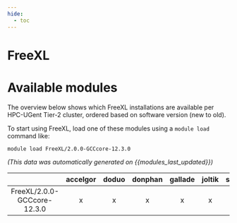 ```yaml
---
hide:
  - toc
---
```


FreeXL
======

# Available modules


The overview below shows which FreeXL installations are available per HPC-UGent Tier-2 cluster, ordered based on software version (new to old).

To start using FreeXL, load one of these modules using a `module load` command like:

```shell
module load FreeXL/2.0.0-GCCcore-12.3.0
```

*(This data was automatically generated on {{modules_last_updated}})*  

| |accelgor|doduo|donphan|gallade|joltik|shinx|
| :---: | :---: | :---: | :---: | :---: | :---: | :---: |
|FreeXL/2.0.0-GCCcore-12.3.0|x|x|x|x|x|x|
